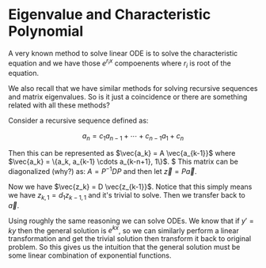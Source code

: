 # Eigenvalue and Characteristic Polynomial

A very known method to solve linear ODE is to solve the characteristic equation and we have those $e^{r_ix}$ compoenents where $r_i$ is root of the equation.

We also recall that we have similar methods for solving recursive sequences and matrix eigenvalues. So is it just a coincidence or there are something related with all these methods?

Consider a recursive sequence defined as:

$$
a_n = c_1 a_{n-1} + \cdots + c_{n-1} a_1 + c_n
$$

Then this can be represented as $\vec{a_k} = A \vec{a_{k-1}}$ where $\vec{a_k} = \{a_k, a_{k-1} \cdots a_{k-n+1}, 1\}$.
$
This matrix can be diagonalized (why?) as: $A = P^{-1} D P$ and then let $\vec{z} = P\vec{a}$.

Now we have $\vec{z_k} = D \vec{z_{k-1}}$. Notice that this simply means we have $z_{k,1} = d_1 z_{k-1, 1}$ and it's trivial to solve. Then we transfer back to $\vec{a}$.

Using roughly the same reasoning we can solve ODEs. We know that if $y' = ky$ then the general solution is $e^{kx}$, so we can similarly perform a linear transformation and get the trivial solution then transform it back to original problem. So this gives us the intuition that the general solution must be some linear combination of exponential functions.